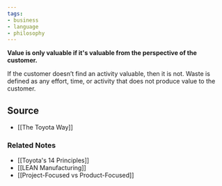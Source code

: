 ```yaml
---
tags:
- business
- language
- philosophy
---
```

**Value is only valuable if it's valuable from the perspective of the customer.**

If the customer doesn’t find an activity valuable, then it is not. Waste is defined as any effort, time, or activity that does not produce value to the customer.

## Source
- [[The Toyota Way]]

### Related Notes
- [[Toyota's 14 Principles]]
- [[LEAN Manufacturing]]
- [[Project-Focused vs Product-Focused]]